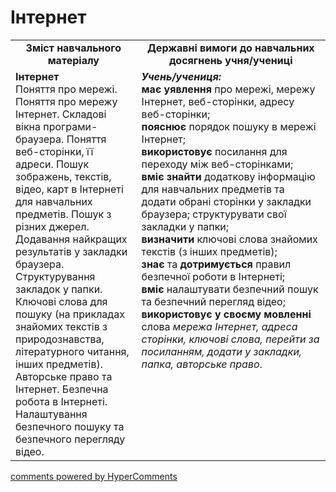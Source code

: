 <div id="hypercomments_widget" class="js-hypercomments-widget invisible"></div>

Інтернет 
=============================================

<table>
  <tr>
    <td width="40%" align="center"><b>Зміст навчального матеріалу<b></td>
    <td width="60%" align="center"><b>Державні вимоги до навчальних досягнень учня/учениці</b></td>
  </tr>
  <tr>
    <td width="40%" style="vertical-align:top !important;">
    <b>Інтернет</b><br>
Поняття про мережі.  Поняття про мережу Інтернет. Складові вікна програми-браузера. Поняття веб-сторінки, її адреси. Пошук зображень, текстів, відео, карт в Інтернеті для навчальних предметів. Пошук з різних джерел. Додавання найкращих результатів у закладки браузера. Структурування закладок у папки.<br>
Ключові слова для пошуку (на прикладах знайомих текстів з природознавства, літературного читання, інших предметів).<br> 
Авторське право та Інтернет. Безпечна робота в Інтернеті. Налаштування безпечного пошуку та безпечного перегляду відео.
    </td>
    <td width="60%" style="vertical-align:top !important;">
    <i><b>Учень/учениця:</b></i><br>
<b>має уявлення</b> про мережі, мережу Інтернет, веб-сторінки, адресу веб-сторінки; <br>
<b>пояснює</b> порядок пошуку в мережі Інтернет; <br>
<b>використовує</b> посилання для переходу між веб-сторінками;<br>
<b>вміє знайти</b> додаткову інформацію для навчальних предметів та додати обрані сторінки у закладки браузера; структурувати свої закладки у папки;<br>
<b>визначити</b> ключові слова знайомих текстів (з інших предметів);<br>
<b>знає</b> та <b>дотримується</b> правил безпечної роботи в Інтернеті; <br>
<b>вміє</b> налаштувати безпечний пошук та безпечний перегляд відео;<br>
<b>використовує у своєму мовленні</b> слова <i>мережа Інтернет, адреса сторінки, ключові слова, перейти за посиланням, додати у закладки, папка, авторське право</i>.<br>
</td>
  </tr>
</table>

<div class="js-hypercomments-container">
<a href="http://hypercomments.com" class="hc-link" title="comments widget">comments powered by HyperComments</a>
</div>